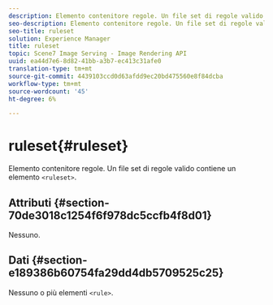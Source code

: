 ```yaml
---
description: Elemento contenitore regole. Un file set di regole valido contiene un elemento <ruleset>.
seo-description: Elemento contenitore regole. Un file set di regole valido contiene un elemento <ruleset>.
seo-title: ruleset
solution: Experience Manager
title: ruleset
topic: Scene7 Image Serving - Image Rendering API
uuid: ea44d7e6-8d82-41bb-a3b7-ec413c31afe0
translation-type: tm+mt
source-git-commit: 4439103ccd0d63afdd9ec20bd475560e8f84dcba
workflow-type: tm+mt
source-wordcount: '45'
ht-degree: 6%

---
```



# ruleset{#ruleset}

Elemento contenitore regole. Un file set di regole valido contiene un elemento `<ruleset>`.

## Attributi {#section-70de3018c1254f6f978dc5ccfb4f8d01}

Nessuno.

## Dati {#section-e189386b60754fa29dd4db5709525c25}

Nessuno o più elementi `<rule>`.

